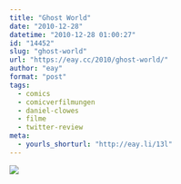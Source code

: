 ```yaml
---
title: "Ghost World"
date: "2010-12-28"
datetime: "2010-12-28 01:00:27"
id: "14452"
slug: "ghost-world"
url: "https://eay.cc/2010/ghost-world/"
author: "eay"
format: "post"
tags:
  - comics
  - comicverfilmungen
  - daniel-clowes
  - filme
  - twitter-review
meta:
  - yourls_shorturl: "http://eay.li/13l"
---
```


[![](https://eay.cc/uploads/2010/ghostworld.gif)](http://twitpic.com/3kclyv)
